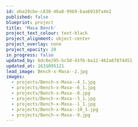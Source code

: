 ```yaml
---
id: eba29cbe-c838-46a8-99b9-baa6918fa4e2
published: false
blueprint: project
title: 'Masa Bench'
project_text_colour: text-black
project_alignment: object-center
project_overlay: none
project_opacity: 20
in_progress: false
updated_by: 6dc8e295-bc50-43f6-ba12-462a87874451
updated_at: 1631095121
lead_image: Bench-x-Masa--2.jpg
images:
  - projects/Bench-x-Masa--4_1.jpg
  - projects/Bench-x-Masa--6_1.jpg
  - projects/Bench-x-Masa--8.jpg
  - projects/Bench-x-Masa--3_1.jpg
  - projects/Bench-x-Masa--1_1.jpg
  - projects/Bench-x-Masa--10_1.jpg
  - projects/Bench-x-Masa--9.jpg
---
```

